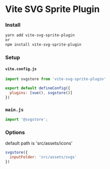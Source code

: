 # Vite SVG Sprite Plugin

### Install
```bash
yarn add vite-svg-sprite-plugin
or 
npm install vite-svg-sprite-plugin
```

### Setup

#### `vite.config.js`
```js
import svgstore from 'vite-svg-sprite-plugin'

export default defineConfig({
  plugins: [vue(), svgstore()]
})
```
### `main.js`
```js
import '@svgstore';
```

### Options
default path is 'src/assets/icons'
```js
svgstore({
  inputFolder: 'src/assets/svgs'
})
```

